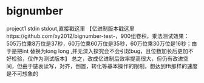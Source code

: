# bignumber
project1 stdin stdout,直接戳这里
【亿进制版本戳这里https://github.com/xy2012/bignumber-test-，900组卷积，乘法测试效果：505万位乘8万位是37秒，60万位乘60万位是35秒，60万位乘30万位是16秒；由于是把int 替换为long long ,并无深入探究会不会引起bug，且位数加长后更加不好检验，仅作为测试版本】
总之，改成亿进制后效率提高很大，但仍有改进空间，但由于链表读写，对齐，倒置，转化等基本操作的限制，想达到fft那样的速度是不可想象的
